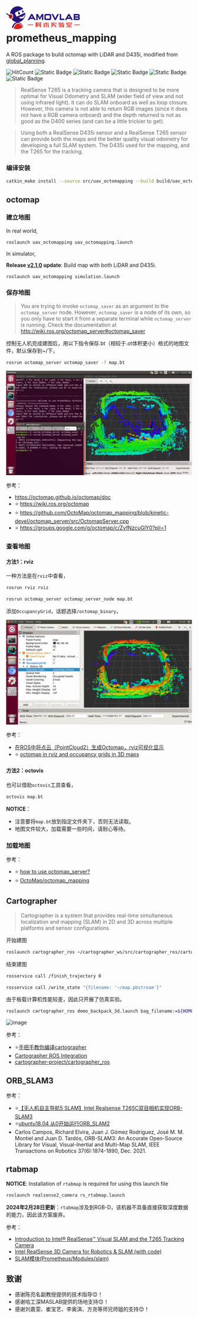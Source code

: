 # ![image](Img/logo_rt_200.png) prometheus_mapping

A ROS package to build octomap with LiDAR and D435i, modified from [global_planning](https://github.com/amov-lab/Prometheus/tree/v1.1/Modules/planning/global_planning).

![HitCount](https://img.shields.io/endpoint?url=https%3A%2F%2Fhits.dwyl.com%2FHuaYuXiao%2FUAV_octomapping.json%3Fcolor%3Dpink)
![Static Badge](https://img.shields.io/badge/ROS-melodic-22314E?logo=ros)
![Static Badge](https://img.shields.io/badge/C%2B%2B-14-00599C?logo=cplusplus)
![Static Badge](https://img.shields.io/badge/Python-3.8.10-3776AB?logo=python)
![Static Badge](https://img.shields.io/badge/Ubuntu-18.04.6-E95420?logo=ubuntu)
![Static Badge](https://img.shields.io/badge/NVIDIA-Jetson_Nano-76B900?LOGO=nvidia)


> RealSense T265 is a tracking camera that is designed to be more optimal for Visual Odometry and SLAM (wider field of view and not using infrared light). It can do SLAM onboard as well as loop closure. However, this camera is not able to return RGB images (since it does not have a RGB camera onboard) and the depth returned is not as good as the D400 series (and can be a little trickier to get).

> Using both a RealSense D435i sensor and a RealSense T265 sensor can provide both the maps and the better quality visual odometry for developing a full SLAM system. The D435i used for the mapping, and the T265 for the tracking.

### 编译安装

```bash
catkin_make install --source src/uav_octomapping --build build/uav_octomapping
```

## octomap

### 建立地图

In real world,

```bash
roslaunch uav_octomapping uav_octomapping.launch
```

In simulator,

**Release [v2.1.0](https://github.com/HuaYuXiao/uav_octomapping/releases/tag/v2.1.0) update**: Build map with both LiDAR and D435i. 

```bash
roslaunch uav_octomapping simulation.launch
```

### 保存地图

> You are trying to invoke `octomap_saver` as an argument to the `octomap_server` node. However, `octomap_saver` is a node of its own, so you only have to start it from a separate terminal while `octomap_server` is running. Check the documentation at http://wiki.ros.org/octomap_server#octomap_saver

控制无人机完成建图后，用以下指令保存.bt（相较于.ot体积更小）格式的地图文件，默认保存到~/下，

```bash
rosrun octomap_server octomap_saver -f map.bt
```

![image](Log/2024-03-11/%E6%97%A0%E6%A0%87%E9%A2%98.png)


参考：
- https://octomap.github.io/octomap/doc
- ⭐️ https://wiki.ros.org/octomap
- ⭐️ https://github.com/OctoMap/octomap_mapping/blob/kinetic-devel/octomap_server/src/OctomapServer.cpp
- ⭐️ https://groups.google.com/g/octomap/c/ZyfNzcuGlY0?pli=1


### 查看地图

#### 方法1：rviz

一种方法是在`rviz`中查看，

```bash
rosrun rviz rviz
```

```bash
rosrun octomap_server octomap_server_node map.bt
```

添加`OccupancyGrid`，话题选择`/octomap_binary`，

![image](Log/2024-03-15/Snipaste_2024-03-15_14-38-27.png)

参考：
- [在ROS中将点云（PointCloud2）生成Octomap，rviz可视化显示](https://blog.csdn.net/qq_41816368/article/details/133929136)
- ⭐️ [octomap in rviz and occupancy grids in 3D maps](https://robotics.stackexchange.com/questions/41362/octomap-in-rviz-and-occupancy-grids-in-3d-maps)

#### 方法2：octovis

也可以借助`octovis`工具查看，

```bash
octovis map.bt
```

**NOTICE**：
- 注意要将`map.bt`放到指定文件夹下，否则无法读取。
- 地图文件较大，加载需要一些时间，请耐心等待。


### 加载地图

参考：
- ⭐ [how to use octomap_server?](https://answers.ros.org/question/361841/how-to-use-octomap_server/)
- ⭐ [OctoMap/octomap_mapping](https://github.com/OctoMap/octomap_mapping/blob/kinetic-devel/octomap_server/launch/octomap_tracking_server.launch)



## Cartographer

> Cartographer is a system that provides real-time simultaneous localization and mapping (SLAM) in 2D and 3D across multiple platforms and sensor configurations.

开始建图

```bash
roslaunch cartographer_ros ~/cartographer_ws/src/cartographer_ros/cartographer_ros/launch/demo_backpack_3d.launch
```

结束建图

```bash
rosservice call /finish_trajectory 0
```

```bash
rosservice call /write_state "{filename: '~/map.pbstream'}"
```

由于板载计算机性能较差，因此只开展了仿真实验。

```bash
roslaunch cartographer_ros demo_backpack_3d.launch bag_filename:=${HOME}/Downloads/b3-2016-04-05-14-14-00.bag
```

![image](https://github.com/HuaYuXiao/UAV-Dynamic-Obstacle-Avoidance/assets/117464811/fb10c834-d753-452b-b0a5-3b5b0b7bae20)

参考：
- ⭐[手把手教你编译cartographer](https://www.bilibili.com/video/BV19P4y1X7Hj)
- [Cartographer ROS Integration](https://google-cartographer-ros.readthedocs.io/en/latest/)
- [cartographer-project/cartographer_ros](https://github.com/cartographer-project/cartographer_ros)



## ORB_SLAM3


参考：
- ⭐[【无人机自主导航5 SLAM】Intel Realsense T265C双目相机实现ORB-SLAM3](https://dgzc.ganahe.top/ganahe/2021/wrjzzdhsjirtsmxj.html)
- ⭐[ubuntu18.04 从0开始运行ORB_SLAM2](https://www.bilibili.com/video/BV1hQ4y127xJ)
- Carlos Campos, Richard Elvira, Juan J. Gómez Rodríguez, José M. M. Montiel and Juan D. Tardós, ORB-SLAM3: An Accurate Open-Source Library for Visual, Visual-Inertial and Multi-Map SLAM, IEEE Transactions on Robotics 37(6):1874-1890, Dec. 2021.



## rtabmap

**NOTICE**: Installation of `rtabmap` is required for using this launch file

<!--
```bash
sudo apt-get install ros-melodic-rtabmap-ros
```
-->

```bash
roslaunch realsense2_camera rs_rtabmap.launch
```

**2024年2月28日更新**：`rtabmap`涉及到RGB-D，该机器不具备直接获取深度数据的能力，因此该方案废弃。

参考：
- [Introduction to Intel® RealSense™ Visual SLAM and the T265 Tracking Camera](https://dev.intelrealsense.com/docs/intel-realsensetm-visual-slam-and-the-t265-tracking-camera)
- [Intel RealSense 3D Camera for Robotics & SLAM (with code)](https://www.robotsforroboticists.com/realsense-usage-robotics-slam/)
- [SLAM模块(Prometheus/Modules/slam)](https://docs.amovlab.com/prometheuswiki/#/src/P450%E4%BD%BF%E7%94%A8%E6%89%8B%E5%86%8C/%E8%BD%AF%E4%BB%B6%E4%BB%8B%E7%BB%8D?id=slam%e6%a8%a1%e5%9d%97prometheusmodulesslam-)



## 致谢
- 感谢陈亮名副教授提供的技术指导😊！
- 感谢哈工深MASLAB提供的场地支持😊！
- 感谢刘嘉雯、崔宝艺、李奥淇、方尧等师兄师姐的支持😊！
